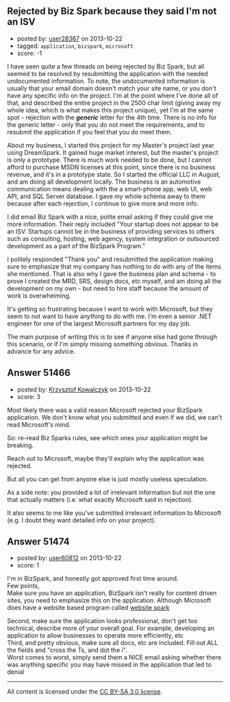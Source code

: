 ## Rejected by Biz Spark because they said I'm not an ISV

- posted by: [user28367](https://stackexchange.com/users/-1/28367-user28367) on 2013-10-22
- tagged: `application`, `bizspark`, `microsoft`
- score: -1

<p>I have seen quite a few threads on being rejected by Biz Spark, but all seemed to be resolved by resubmitting the application with the needed undocumented information.  To note, the undocumented information is usually that your email domain doesn't match your site name, or you don't have any specific info on the project.  I'm at the point where I've done all of that, and described the entire project in the 2500 char limit (giving away my whole idea, which is what makes this project unique), yet I'm at the same spot - rejection with the <strong><em>generic</em></strong> letter for the 4th time.  There is no info for the generic letter - only that you do not meet the requirements, and to resubmit the application if you feel that you do meet them.</p>

<p>About my business, I started this project for my Master's project last year using DreamSpark.  It gained huge market interest, but the master's project is only a prototype.  There is much work needed to be done, but I cannot afford to purchase MSDN licenses at this point, since there is no business revenue, and it's in a prototype state. So I started the official LLC in August, and am doing all development locally.  The business is an automotive communication means dealing with the a smart-phone app, web UI, web API, and SQL Server database.   I gave my whole schema away to them because after each rejection, I continue to give more and more info.</p>

<p>I did email Biz Spark with a nice, polite email asking if they could give me more information.  Their reply included "Your startup does not appear to be an ISV. Startups cannot be in the business of providing services to others such as consulting, hosting, web agency, system integration or outsourced development as a part of the BizSpark Program."</p>

<p>I politely responded "Thank you" and resubmitted the application making sure to emphasize that my company has nothing to do with any of the items she mentioned. That is also why I gave the business plan and schema - to prove I created the MRD, SRS, design docs, etc myself, and am doing all the development on my own - but need to hire staff because the amount of work is overwhelming.</p>

<p>It's getting so frustrating because I want to work with Microsoft, but they seem to not want to have anything to do with me.  I'm even a senior .NET engineer for one of the largest Microsoft partners for my day job.</p>

<p>The main purpose of writing this is to see if anyone else had gone through this scenario, or if I'm simply missing something obvious.  Thanks in advance for any advice.</p>



## Answer 51466

- posted by: [Krzysztof Kowalczyk](https://stackexchange.com/users/-1/3945-krzysztof-kowalczyk) on 2013-10-22
- score: 3

<p>Most likely there was a valid reason Microsoft rejected your BizSpark application. We don't know what you submitted and even if we did, we can't read Microsoft's mind. </p>

<p>So: re-read Biz Sparks rules, see which ones your application might be breaking.</p>

<p>Reach out to Microsoft, maybe they'll explain why the application was rejected.</p>

<p>But all you can get from anyone else is just mostly useless speculation.</p>

<p>As a side note: you provided a lot of irrelevant information but not the one that actually matters (i.e. what exactly Microsoft said in rejection).</p>

<p>It also seems to me like you've submitted irrelevant information to Microsoft (e.g. I doubt they want detailed info on your project).</p>



## Answer 51474

- posted by: [user60812](https://stackexchange.com/users/-1/19115-user60812) on 2013-10-22
- score: 1

<p>I'm in BizSpark, and honestly got approved first time around.<br>
Few points,<br>
Make sure you have an application, BizSpark isn't really for content driven sites, you need to emphasize this on the application. Although Microsoft does have a website based program called <a href="http://www.microsoft.com/web/websitespark/" rel="nofollow">website spark</a> </p>

<p>Second, make sure the application looks professional, don't get too technical, describe more of your overall goal. For example, developing an application to allow businesses to operate more efficiently, etc<br>
Third, and pretty obvious, make sure all docs, etc are included. Fill out ALL the fields and "cross the Ts, and dot the i".<br>
Worst comes to worst, simply send them a NICE email asking whether there was anything specific you may have missed in the application that led to denial</p>




---

All content is licensed under the [CC BY-SA 3.0 license](https://creativecommons.org/licenses/by-sa/3.0/).
